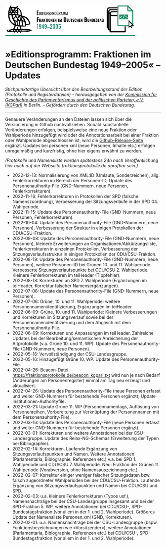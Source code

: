 [<img src="https://github.com/Fraktionsprotokolle-de/fraktionsprotokolle_web/blob/main/logos/logo_editionsprogramm_1990-2005_Oswald_quer_ohneURL_mitLinie_rgb_210x52px_final.svg" />](https:///www.fraktionsprotokolle.de)

# »Editionsprogramm: Fraktionen im Deutschen Bundestag 1949–2005« – Updates

*Stichpunktartige Übersicht über den Bearbeitungsstand der Edition (Protokolle und Registerdateien) – herausgegeben von der [Kommission für Geschichte des Parlamentarismus und der politischen Parteien, e.V. (KGParl)](https://kgparl.de/) in Berlin. – Gefördert durch den Deutschen Bundestag.*

------

Genauere Veränderungen an den Dateien lassen sich über die Versionierung in Github nachvollziehen. Sobald substantielle Veränderungen erfolgen, beispielsweise eine neue Fraktion oder Wahlperiode hinzugefügt wird oder die Annotationsarbeit bei einer Fraktion oder Wahlperiode abgeschlossen ist, wird die [Github-Release-Seite](https://github.com/Fraktionsprotokolle-de/fraktionsprotokolle_web/releases) ergänzt.
Updates bei personen.xml (neue Personen, Inhalte etc.) erfolgen unregelmäßig und kurzfristig, ohne hier eigens erwähnt zu werden.

*(Protokolle und Namensliste werden spätestens 24h nach Veröffentlichung hier auch auf der Webseite fraktionsprotokolle.de abrufbar sein.)*

- 2022-12-13: Normalisierung von XML:ID (Umlaute, Sonderzeichen), allg. Fehlerkorrekturen im Bereich der Personen-ID, Update des Personenauthority-File (GND-Nummern, neue Personen, Fehlerkorrekturen).
- 2022-11-16: Fehlerkorrekturen in Protokollen der SPD (falsche Namenszuordnung), Verbesserung der Sitzungsverläufe in der SPD 04. Wahlperiode.
- 2022-11-15: Update des Personenauthority-File (GND-Nummern, neue Personen, Fehlerkorrekturen).
- 2022-10-04: Update des Personenauthority-File (GND-Nummern, neue Personen), Verbesserung der Struktur in einigen Protokollen der CDU/CSU-Fraktion.
- 2022-09-08: Update des Personenauthority-File (GND-Nummern, neue Personen), kleinere Erweiterungen an Organisationen/Abkürzungsliste, Fehlerkorrekturen in einzelnen Protokollen, Verbesserung der Sitzungsverlaufsstruktur in einigen Protokollen der CDU/CSU-Fraktion.
- 2022-08-19: Update des Personenauthority-File (GND-Nummern, neue Personen), weitere Personen-ID bei Grünen 10. und 11. Wahlperiode. Verbesserte Sitzungsverlaufspunkte bei CDU/CSU 2. Wahlperiode.  Kleinere Fehlerkorrekturen im teiHeader (Tippfehler).
- 2022-08-18: Korrekturen an SPD 7. Wahlperiode (Ergänzungen im teiHeader, Korrektur falscher Namensergänzungen).
- 2022-07-06: Update des Personenauthority-File (GND-Nummern, neue Personen).
- 2022-07-06: Grüne, 10. und 11. Wahlperiode: weitere Personennamenidentifizierung, Ergänzungen im teiHeader.
- 2022-06-09: Grüne, 10. und 11. Wahlperiode: Kleinere Verbesserungen und Korrekturen im Sitzungsverlauf sowie bei der Personennamenidentifizierung und dem Abgleich mit dem Personenauthority-File.
- 2022-06-09: Korrekturen und Anpassungen im teiHeader. Zahlreiche Updates bei der Bearbeitung/semantischen Anreicherung der Altprotokolle (v.a. Grüne 10. und 11. WP). Update des Personenauthority-File (GND-Nummern, neue Personen).
- 2022-05-16: Vervollständigung der CSU-Landesgruppe.
- 2022-05-16: Hinzugefügt Grüne 10. WP. Update des Personenauthority-File. 
- 2022-04-26: Beacon-Datei https://fraktionsprotokolle.de/beacon_kgparl.txt wird nun je nach Bedarf (Änderungen am Personenregister) einmal am Tag neu erzeugt und aktualisiert.
- 2022-04-26: Update des Personenauthority-File (neue Personen erfasst und weiter GND-Nummern für bestehende Personen ergänzt); Update Institutionen-Authorityfile.
- 2022-03-21: Update Grüne 11. WP (Personennamentags, Auflösung von Personenreihen, Vorbereitung zur Verknüpfung der Personennamen mit dem Personenauhority-File).
- 2022-03-16: Update des Personenauthority-File (neue Personen erfasst und weiter GND-Nummern für bestehende Personen ergänzt).
- 2022-03-01: Korrekturen und weitere Annotationen bei der CSU-Landesgruppe. Update des Relax-NG-Schemas (Erweiterung der Typen bei Bibliographie).
- 2022-02-14: Korrekturen. Laufende Ergänzung von Sitzungsverlaufspunkten und Namen. Weitere Annotationen (Parlamentaria, Biblographie, Referenzen etc.) v.a. bei SPD 1. Wahlperiode und CDU/CSU 7. Wahlperiode. Neu: Fraktion der Grünen 11. Wahlperiode (Vorabversion, ohne Namensauszeichnung etc.)
- 2022-02-07: Korrektur einiger weniger falscher Sitzungsdaten bzw. falsch zugeordneter Wahlperioden bei der CDU/CSU-Fraktion. Laufende Ergänzung von Sitzungsverlaufspunkten und Namen bei CDU/CSU und SPD.
- 2022-02-03: u.a. kleinere Fehlerkorrekturen (Typos usf.), Namensnachträge bei der CSU-Landesgruppe insgesamt und bei der SPD-Fraktion 5. WP, weitere Annotationen bei CDU/CSU-, SPD-Bundestagsfraktion (vor allem in der 1. und 2. Wahlperiode). Größeres Update der Namensliste Personen.xml (GND, Korrekturen).
- 2022-02-01: u.a. Namensnachträge bei der CSU-Landesgruppe (bspw. Funktionsbezeichnungen wie »Vorsitzender«), weitere Annotationen (Parlamentaria, Biblographie, Referenzen etc.) bei CDU/CSU-, SPD-Bundestagsfraktion (vor allem in der 1. und 2. Wahlperiode).
